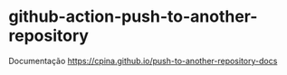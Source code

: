 # github-action-push-to-another-repository

Documentação https://cpina.github.io/push-to-another-repository-docs

